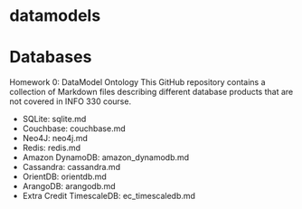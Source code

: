# datamodels

# Databases #

Homework 0: DataModel Ontology
This GitHub repository contains a collection of Markdown files describing different database products that are not covered in INFO 330 course.

* SQLite: sqlite.md
* Couchbase: couchbase.md
* Neo4J: neo4j.md
* Redis: redis.md
* Amazon DynamoDB: amazon_dynamodb.md
* Cassandra: cassandra.md
* OrientDB: orientdb.md
* ArangoDB: arangodb.md
* Extra Credit TimescaleDB: ec_timescaledb.md
              
